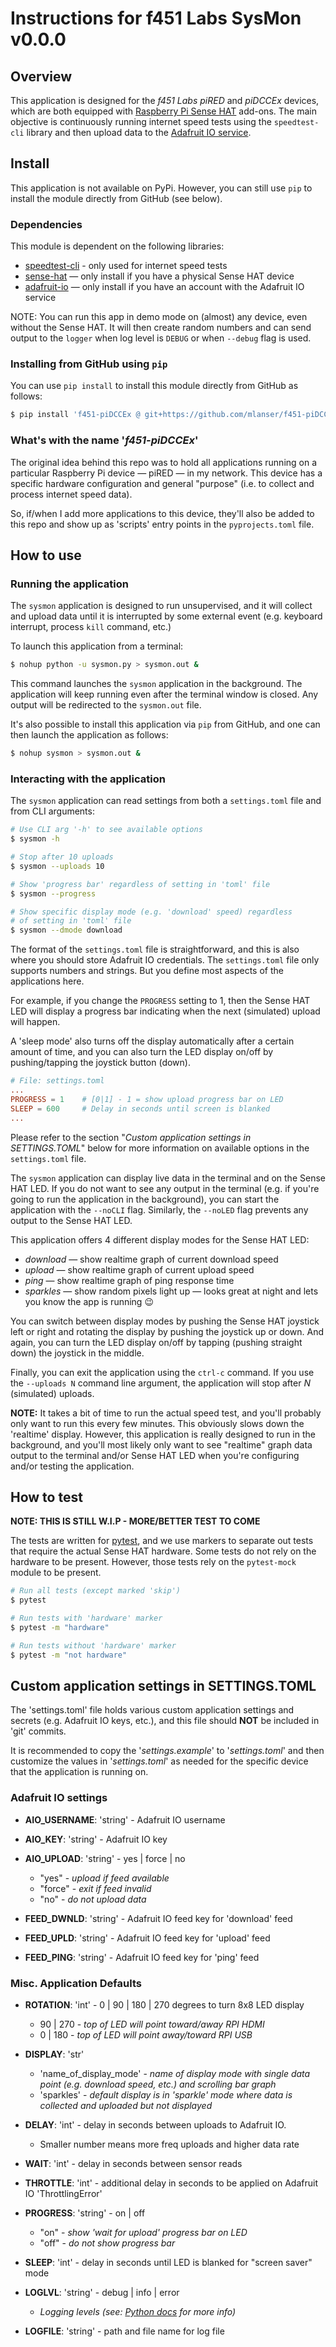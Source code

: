 # Instructions for f451 Labs SysMon v0.0.0

## Overview

This application is designed for the *f451 Labs piRED* and *piDCCEx* devices, which are both equipped with [Raspberry Pi Sense HAT](https://www.raspberrypi.com/documentation/accessories/sense-hat.html) add-ons. The main objective is continuously running internet speed tests using the `speedtest-cli` library and then upload data to the [Adafruit IO service](https://io.adafruit.com).

## Install

This application is not available on PyPi. However, you can still use `pip` to install the module directly from GitHub (see below).

### Dependencies

This module is dependent on the following libraries:

- [speedtest-cli](https://pypi.org/project/speedtest-cli/) - only used for internet speed tests
- [sense-hat](https://pypi.org/project/sense-hat/) — only install if you have a physical Sense HAT device
- [adafruit-io](https://pypi.org/project/adafruit-io/) — only install if you have an account with the Adafruit IO service

NOTE: You can run this app in demo mode on (almost) any device, even without the Sense HAT. It will then create random numbers and can send output to the `logger` when log level is `DEBUG` or when `--debug` flag is used.

### Installing from GitHub using `pip`

You can use `pip install` to install this module directly from GitHub as follows:

```bash
$ pip install 'f451-piDCCEx @ git+https://github.com/mlanser/f451-piDCCEx.git'
```

### What's with the name '*f451-piDCCEx*'

The original idea behind this repo was to hold all applications running on a particular Raspberry Pi device — piRED — in my network. This device has a specific hardware configuration and general "purpose" (i.e. to collect and process internet speed data).

So, if/when I add more applications to this device, they'll also be added to this repo and show up as 'scripts' entry points in the `pyprojects.toml` file.

## How to use

### Running the application

The `sysmon` application is designed to run unsupervised, and it will collect and upload data until it is interrupted by some external event (e.g. keyboard interrupt, process `kill` command, etc.)

To launch this application from a terminal:

```bash
$ nohup python -u sysmon.py > sysmon.out &
```

This command launches the `sysmon` application in the background. The application will keep running even after the terminal window is closed. Any output will be redirected to the `sysmon.out` file.

It's also possible to install this application via `pip` from GitHub, and one can then launch the application as follows:

```bash
$ nohup sysmon > sysmon.out &
```

### Interacting with the application

The `sysmon` application can read settings from both a `settings.toml` file and from CLI arguments:

```bash
# Use CLI arg '-h' to see available options
$ sysmon -h 

# Stop after 10 uploads
$ sysmon --uploads 10

# Show 'progress bar' regardless of setting in 'toml' file
$ sysmon --progress

# Show specific display mode (e.g. 'download' speed) regardless 
# of setting in 'toml' file
$ sysmon --dmode download
```

The format of the `settings.toml` file is straightforward, and this is also where you should store Adafruit IO credentials. The `settings.toml` file only supports numbers and strings. But you define most aspects of the applications here.

For example, if you change the `PROGRESS` setting to 1, then the Sense HAT LED will display a progress bar indicating when the next (simulated) upload will happen.

A 'sleep mode' also turns off the display automatically after a certain amount of time, and you can also turn the LED display on/off by pushing/tapping the joystick button (down).

```toml
# File: settings.toml
...
PROGRESS = 1    # [0|1] - 1 = show upload progress bar on LED
SLEEP = 600     # Delay in seconds until screen is blanked
...
```

Please refer to the section "*Custom application settings in SETTINGS.TOML*" below for more information on available options in the `settings.toml` file.

The `sysmon` application can display live data in the terminal and on the Sense HAT LED. If you do not want to see any output in the terminal (e.g. if you're going to run the application in the background), you can start the application with the `--noCLI` flag. Similarly, the `--noLED` flag prevents any output to the Sense HAT LED.

This application offers 4 different display modes for the Sense HAT LED:

- *download* — show realtime graph of current download speed
- *upload* — show realtime graph of current upload speed
- *ping* — show realtime graph of ping response time
- *sparkles* — show random pixels light up — looks great at night and lets you know the app is running 😉

You can switch between display modes by pushing the Sense HAT joystick left or right and rotating the display by pushing the joystick up or down. And again, you can turn the LED display on/off by tapping (pushing straight down) the joystick in the middle.

Finally, you can exit the application using the `ctrl-c` command. If you use the `--uploads N` command line argument, the application will stop after *N* (simulated) uploads.

**NOTE:** It takes a bit of time to run the actual speed test, and you'll probably only want to run this every few minutes. This obviously slows down the 'realtime' display. However, this application is really designed to run in the background, and you'll most likely only want to see "realtime" graph data output to the terminal and/or Sense HAT LED when you're configuring and/or testing the application.

## How to test

**NOTE: THIS IS STILL W.I.P - MORE/BETTER TEST TO COME**

The tests are written for [pytest](https://docs.pytest.org/en/7.1.x/contents.html), and we use markers to separate out tests that require the actual Sense HAT hardware. Some tests do not rely on the hardware to be present. However, those tests rely on the `pytest-mock` module to be present.

```bash
# Run all tests (except marked 'skip')
$ pytest

# Run tests with 'hardware' marker
$ pytest -m "hardware"

# Run tests without 'hardware' marker
$ pytest -m "not hardware"
```

## Custom application settings in SETTINGS.TOML

The 'settings.toml' file holds various custom application settings and secrets (e.g. Adafruit IO keys, etc.), and this file should **NOT** be included in 'git' commits.

It is recommended to copy the '*settings.example*' to '*settings.toml*' and then customize the values in '*settings.toml*' as needed for the specific device that the application is running on.

### Adafruit IO settings

- **AIO_USERNAME**: 'string' - Adafruit IO username
- **AIO_KEY**: 'string' - Adafruit IO key
- **AIO_UPLOAD**: 'string' - yes | force | no
  - "yes" - *upload if feed available*
  - "force" - *exit if feed invalid*
  - "no" - *do not upload data*

- **FEED_DWNLD**: 'string' - Adafruit IO feed key for 'download' feed
- **FEED_UPLD**: 'string' - Adafruit IO feed key for 'upload' feed
- **FEED_PING**: 'string' - Adafruit IO feed key for 'ping' feed

### Misc. Application Defaults

- **ROTATION**: 'int' - 0 | 90 | 180 | 270 degrees to turn 8x8 LED display
  - 90 | 270 - *top of LED will point toward/away RPI HDMI*
  - 0 | 180 - *top of LED will point away/toward RPI USB*

- **DISPLAY**: 'str'
  - 'name_of_display_mode' - *name of display mode with single data point (e.g. download speed, etc.) and scrolling bar graph*
  - 'sparkles' - *default display is in 'sparkle' mode where data is collected and uploaded but not displayed*

- **DELAY**: 'int' - delay in seconds between uploads to Adafruit IO.
  - Smaller number means more freq uploads and higher data rate
- **WAIT**: 'int' - delay in seconds between sensor reads
- **THROTTLE**: 'int' - additional delay in seconds to be applied on Adafruit IO 'ThrottlingError'

- **PROGRESS**: 'string' - on | off
  - "on" - *show 'wait for upload' progress bar on LED*
  - "off" - *do not show progress bar*

- **SLEEP**: 'int' - delay in seconds until LED is blanked for "screen saver" mode

- **LOGLVL**: 'string' - debug | info | error
  - *Logging levels (see: [Python docs](https://docs.python.org/3/library/logging.html#logging-levels) for more info)*

- **LOGFILE**: 'string' - path and file name for log file
